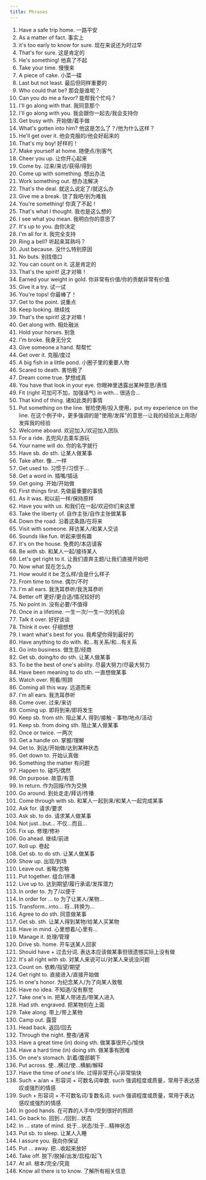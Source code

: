 ```yaml
---
title: Phrases
---
```


1. Have a safe trip home. 一路平安
1. As a matter of fact. 事实上
1. it's too early to know for sure. 现在来说还为时过早
1. That's for sure. 这是肯定的
1. He's something! 他真了不起
1. Take your time. 慢慢来
1. A piece of cake. 小菜一碟
1. Last but not least. 最后但同样重要的
1. Who could that be? 那会是谁呢？
1. Can you do me a favor? 能帮我个忙吗？
1. I'll go along with that. 我同意那个
1. I'll go along with you. 我会跟你一起去/我会支持你
1. Get busy with. 开始做/着手做
1. What's gotten into him? 他这是怎么了？/他为什么这样？
1. He'll get over it. 他会克服的/他会好起来的
1. That's my boy! 好样的！
1. Make yourself at home. 随便点/别客气
1. Cheer you up. 让你开心起来
1. Come by. 过来/来访/获得/得到
1. Come up with something. 想出办法
1. Work something out. 想办法解决
1. That's the deal. 就这么说定了/就这么办
1. Give me a break. 饶了我吧/别为难我
1. You're something! 你真了不起！
1. That's what I thought. 我也是这么想的
1. I see what you mean. 我明白你的意思了
1. It's up to you. 由你决定
1. I'm all for it. 我完全支持
1. Ring a bell? 听起来耳熟吗？
1. Just because. 没什么特别原因
1. No buts. 别找借口
1. You can count on it. 这是肯定的
1. That's the spirit! 这才对嘛！
1. Earned your weight in gold. 你非常有价值/你的贡献非常有价值
1. Give it a try. 试一试
1. You're tops! 你最棒了！
1. Get to the point. 说重点
1. Keep looking. 继续找
1. That's the spirit! 这才对嘛！
1. Get along with. 相处融派
1. Hold your horses. 别急
1. I'm broke. 我身无分文
1. Give someone a hand. 帮帮忙
1. Get over it. 克服/度过
1. A big fish in a little pond. 小圈子里的重要人物
1. Scared to death. 害怕极了
1. Dream come true. 梦想成真
1. You have that look in your eye. 你眼神里透露出某种意思/表情
1. Fit (right 可加可不加，加强语气) in with... 很适合...
1. That kind of thing. 诸如此类的事情
1. Put something on the line. 冒险使用/投入使用，put my experience on the line. 在这个例子中，更多强调的是"使用/发挥"的意思--让我的经验派上用场/发挥我的经验
1. Welcome aboard. 欢迎加入/欢迎加入团队
1. For a ride. 去兜风/去乘车游玩
1. Your name will do. 你的名字就行
1. Have sb. do sth. 让某人做某事
1. Take after. 像...一样
1. Get used to. 习惯于/习惯于...
1. Get a word in. 插嘴/插话
1. Get going. 开始/开始做
1. First things first. 先做最重要的事情
1. As it was. 和以前一样/保持原样
1. Have you with us. 和我们在一起/欢迎你们来这里
1. Take the liberty of. 自作主张/自作主张做某事
1. Down the road. 沿着这条路/在将来
1. Visit with someone. 拜访某人/和某人交谈
1. Sounds like fun. 听起来很有趣
1. It's on the house. 免费的/本店请客
1. Be with sb. 和某人一起/接待某人
1. Let's get right to it. 让我们直奔主题/让我们直接开始吧
1. Now what 现在怎么办
1. How would it be 怎么样/会是什么样子
1. From time to time. 偶尔/不时
1. I'm all ears. 我洗耳恭听/我洗耳恭听
1. Better off 更好/更合适/情况较好的
1. No point in. 没有必要/不值得
1. Once in a lifetime. 一生一次/一生一次的机会
1. Talk it over. 好好谈谈
1. Think it over. 仔细想想
1. I want what's best for you. 我希望你得到最好的
1. Have anything to do with. 和...有关系/和...有关系
1. Go into business. 做生意/经商
1. Get sb. doing/to do sth. 让某人做某事
1. To be the best of one's ability. 尽最大努力/尽最大努力
1. Have been meaning to do sth. 一直想做某事
1. Watch over. 照看/照顾
1. Coming all this way. 远道而来
1. I'm all ears. 我洗耳恭听
1. Come over. 过来/来访
1. Coming up. 即将到来/即将发生
1. Keep sb. from sth. 阻止某人 得到/接触 - 事物/地点/活动
1. Keep sb. from doing sth. 阻止某人做某事
1. Once or twice. 一两次
1. Get a handle on. 掌握/理解
1. Get to. 到达/开始做/达到某种状态
1. Get down to. 开始认真做
1. Something the matter 有问题
1. Happen to. 碰巧/偶然
1. On purpose. 故意/有意
1. In return. 作为回报/作为交换
1. Go around. 到处走走/拜访/传播
1. Come through with sb. 和某人一起到来/和某人一起完成某事
1. Ask for. 请求/要求
1. Ask sb. to do. 请求某人做某事
1. Not just...but... 不仅...而且...
1. Fix up. 修理/修补
1. Go ahead. 继续/前进
1. Roll up. 卷起
1. Get sb. to do sth. 让某人做某事
1. Show up. 出现/到场
1. Leave out. 省略/忽略
1. Put together. 组合/拼凑
1. Live up to. 达到期望/履行承诺/发挥潜力
1. In order to. 为了/以便于
1. In order for ... to 为了让某人/某物...
1. Transform...into... 将...转换为...
1. Agree to do sth. 同意做某事
1. Get sb. sth. 让某人得到某物/给某人买某物
1. Have in mind. 心里想着/心里有...
1. Manage it. 处理/管理
1. Drive sb. home. 开车送某人回家
1. Should have + 过去分词. 表达本应该做某事但很遗憾实际上没有做
1. It's all right with sb. 对某人来说可以/对某人来说没问题
1. Count on. 依赖/指望/期望
1. Get right to. 直接进入/直接开始做
1. In one's honor. 为纪念某人/为了向某人致敬
1. Have no idea. 不知道/没有察觉
1. Take one's in. 把某人带进去/带某人进入
1. Had sth. engraved. 把某物刻在上面
1. Take along. 带上/带上某物
1. Camp out. 露营
1. Head back. 返回/回去
1. Through the night. 整夜/通宵
1. Have a great time (in) doing sth. 做某事很开心/愉快
1. Have a hard time (in) doing sth. 做某事有困难
1. On one's stomach. 趴着/腹部朝下
1. Put across. 使...横过/使...横躺/解释
1. Have the time of one's life. 过得非常开心/非常愉快
1. Such + a/an + 形容词 + 可数名词单数. such 强调程度或质量，常用于表达感叹或强烈的情感
1. Such + 形容词 + 不可数名词/复数名词. such 强调程度或质量，常用于表达感叹或强烈的情感
1. In good hands. 在可靠的人手中/受到很好的照顾
1. Go back to. 回到.../回到...状态
1. In ... state of mind. 处于...状态/处于...精神状态
1. Put sb. to sleep. 让某人入睡
1. I assure you. 我向你保证
1. Put ... away. 把...收起来放好
1. Take off. 脱下/脱掉/出发/启程/起飞
1. At all. 根本/完全/究竟
1. Know all there is to know. 了解所有相关信息
